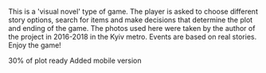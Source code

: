 This is a 'visual novel' type of game. The player is asked to choose different story options, search for items and make decisions that determine the plot and ending of the game. The photos used here were taken by the author of the project in 2016-2018 in the Kyiv metro. Events are based on real stories. Enjoy the game!

30% of plot ready
Added mobile version